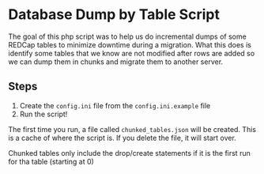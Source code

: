 # Database Dump by Table Script

The goal of this php script was to help us do incremental dumps of some REDCap tables
to minimize downtime during a migration.  What this does is identify some
tables that we know are not modified after rows are added so we can dump them
in chunks and migrate them to another server.

## Steps
1. Create the `config.ini` file from the `config.ini.example` file
2. Run the script!

The first time you run, a file called `chunked_tables.json` will be created.  This is a cache
of where the script is.  If you delete the file, it will start over.

Chunked tables only include the drop/create statements if it is the first run for tha table (starting at 0)


